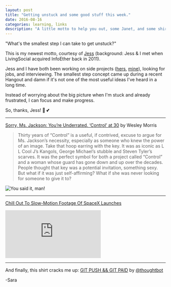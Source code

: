 ```yaml
---
layout: post
title: "Getting unstuck and some good stuff this week."
date: 2016-08-16
categories: learning, links
description: "A little motto to help you out, some Janet, and some shirts."
---
```


"What's the smallest step I can take to get unstuck?"

This is my newest motto, courtesy of [Jess](https://github.com/jessabean) (background: Jess &amp; I met when LivingSocial acquired InfoEther back in 2011). 

Jess and I have both been working on side projects ([hers](https://github.com/jessabean/100-javascript-projects), [mine](https://github.com/dotsara/100-projects)), looking for jobs, and interviewing. The smallest step concept came up during a recent Hangout and damn if it's not one of the most useful ideas I've heard in a long time.

Instead of worrying about the big picture when I'm stuck and already frustrated, I can focus and make progress.

So, thanks, Jess! :punch: :two_hearts:

---

[Sorry, Ms. Jackson: You’re Underrated. ‘Control’ at 30](http://www.nytimes.com/2016/08/09/arts/music/janet-jackson-control-anniversary.html?_r=0) by Wesley Morris

> Thirty years of “Control” is a useful, if contrived, excuse to argue for Ms. Jackson’s necessity, especially as someone who knew the power of an image. Take that hoop earring with the key. It was as iconic as L L Cool J’s Kangols, George Michael’s stubble and Steven Tyler’s scarves. It was the perfect symbol for both a project called “Control” and a woman whose guard has gone down and up over the decades. People thought that key was a potential invitation, something sexy. But what if it was just self-affirming? What if she was never looking for someone to give it to?

![You said it, man!](http://66.media.tumblr.com/4516c4f2551866091e6cf0d388f8fb19/tumblr_inline_o96qkdj6YR1rg6p6g_500.gif)

---

[Chill Out To Slow-Motion Footage Of SpaceX Launches](http://digg.com/video/spacex-slowmo-video?utm_medium=email&utm_source=digg)

<iframe src="https://www.youtube.com/embed/DKqY8sy3nkM" frameborder="0" allowfullscreen></iframe>

---

And finally, this shirt cracks me up: [GIT PUSH &amp;&amp; GIT PAID](https://cottonbureau.com/products/git-push-git-paid) by [@thoughtbot](https://twitter.com/thoughtbot)


-Sara